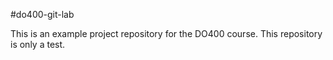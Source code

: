 #do400-git-lab

This is an example project repository for the DO400 course.
This repository is only a test.
